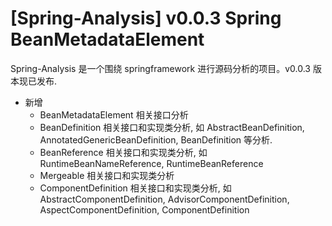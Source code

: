 # [Spring-Analysis] v0.0.3 Spring BeanMetadataElement
Spring-Analysis 是一个围绕 springframework 进行源码分析的项目。v0.0.3 版本现已发布. 
- 新增
    - BeanMetadataElement 相关接口分析
    - BeanDefinition 相关接口和实现类分析, 如 AbstractBeanDefinition, AnnotatedGenericBeanDefinition, BeanDefinition 等分析. 
    - BeanReference 相关接口和实现类分析, 如 RuntimeBeanNameReference, RuntimeBeanReference
    - Mergeable 相关接口和实现类分析
    - ComponentDefinition 相关接口和实现类分析, 如AbstractComponentDefinition, AdvisorComponentDefinition, AspectComponentDefinition, ComponentDefinition
    
    
    
    
    
    